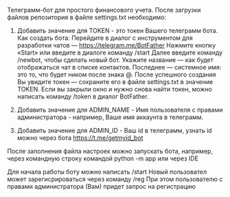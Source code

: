 Телеграмм-бот для простого финансового учета.
После загрузки файлов репозитория в файле settings.txt необходимо:

  1. Добавить значение для TOKEN - это токен Вашего телеграмм бота.
     Как создать бота:
          Перейдите в диалог с инструментом для разработки чатов — https://telegram.me/BotFather
          Нажмите кнопку «Start» или введите в диалоге команду /start
          Далее введите команду /newbot, чтобы сделать новый бот.
          Укажите название — как будет отображаться чат в списке контактов.
          Последнее — системное имя: это то, что будет ником после знака @.
          После успешного создания Вы увидите токен — сохраните его в файле settings.txt в значение TOKEN. 
          Если вы закрыли окно и нужно снова найти токен, можно написать команду /token в диалог BotFather.
          
  2. Добавить значение для ADMIN_NAME - Имя пользователя с правами администратора - например, Ваше имя аккаунта в телеграмм.
  3. Добавить значение для ADMIN_ID - Ваш id в телеграмм, узнать id можно через бота https://t.me/getmyid_bot

После заполнения файла настроек можно запускать бота, например, через командную строку командой python -m app
или через IDE

Для начала работы боту можно написать /start
Новый пользовател может зарегисрироваться через команду /reg
При этом пользователю с правами администратора (Вам) придет запрос на регистрацию
